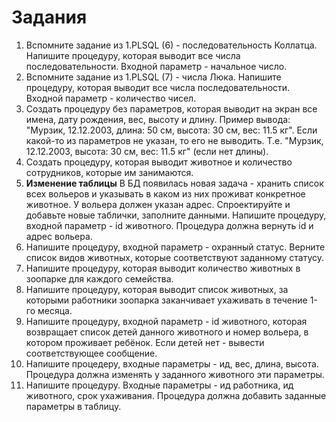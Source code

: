 # Задания

1. Вспомните задание из 1.PLSQL (6) - последовательность Коллатца. Напишите процедуру, которая выводит все числа последовательности. Входной параметр - начальное число.
2. Вспомните задание из 1.PLSQL (7) - числа Люка. Напишите процедуру, которая выводит все числа последовательности. Входной параметр - количество чисел.
3. Создать процедуру без параметров, которая выводит на экран все имена, дату рождения, вес, высоту и длину. Пример вывода: "Мурзик, 12.12.2003, длина: 50 см, высота: 30 см, вес: 11.5 кг". Если какой-то из параметров не указан, то его не выводить. Т.е. "Мурзик, 12.12.2003, высота: 30 см, вес: 11.5 кг" (если нет длины).
4. Создать процедуру, которая выводит животное и количество сотрудников, которые им занимаются.
5. **Изменение таблицы** В БД появилась новая задача - хранить список всех вольеров и указывать в каком из них проживат конкретное животное. У вольера должен указан адрес. Спроектируйте и добавьте новые таблички, заполните данными. Напишите процедуру, входной параметр - id животного. Процедура должна вернуть id и адрес вольера.
6. Напишите процедуру, входной параметр - охранный статус. Верните список видов животных, которые соответствуют заданному статусу.
7. Напишите процедуру, которая выводит количество животных в зоопарке для каждого семейства.
8. Напишите процедуру, которая выводит список животных, за которыми работники зоопарка заканчивает ухаживать в течение 1-го месяца.
9. Напишите процедуру, входной параметр - id животного, которая возвращает список детей данного животного и номер вольера, в котором проживает ребёнок. Если детей нет - вывести соответствующее сообщение.
10. Напишите процедеру, входные параметры - ид, вес, длина, высота. Процедура должна изменять у заданного животного эти параметры.
11. Напишите процедуру. Входные параметры - ид работника, ид животного, срок ухаживания. Процедура должна добавить заданные параметры в таблицу.

